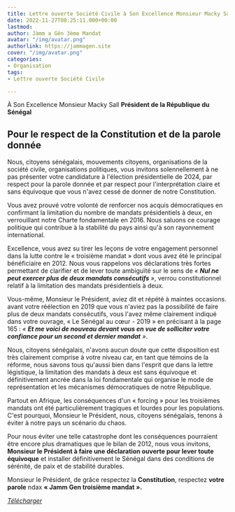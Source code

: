 ```yaml
---
title: Lettre ouverte Société Civile à Son Excellence Monsieur Macky Sall
date: 2022-11-27T08:25:11.000+00:00
lastmod: 
author: Jàmm a Gën 3ème Mandat
avatar: "/img/avatar.png"
authorlink: https://jammagen.site
cover: "/img/avatar.png"
categories:
- Organisation
tags:
- Lettre ouverte Société Civile

---
```

À Son Excellence Monsieur Macky Sall
**Président de la République du Sénégal**

## Pour le respect de la Constitution et de la parole donnée

Nous, citoyens sénégalais, mouvements citoyens, organisations de la société civile, organisations politiques, vous invitons solennellement à ne pas présenter votre candidature à l'élection présidentielle de 2024, par respect pour la parole donnée et par respect pour l'interprétation claire et sans équivoque que vous n'avez cessé de donner de notre Constitution.

Vous avez prouvé votre volonté de renforcer nos acquis démocratiques en confirmant la limitation du nombre de mandats présidentiels à deux, en verrouillant notre Charte fondamentale en 2016. Nous saluons ce courage politique qui contribue à la stabilité du pays ainsi qu'à son rayonnement international.

Excellence, vous avez su tirer les leçons de votre engagement personnel dans la lutte contre le « troisième mandat » dont vous avez été le principal bénéficiaire en 2012. Nous vous rappelons vos déclarations très fortes permettant de clarifier et de lever toute ambiguïté sur le sens de _« **Nul ne peut exercer plus de deux mandats consécutifs** »_, verrou constitutionnel relatif à la limitation des mandats présidentiels à deux.

Vous-même, Monsieur le Président, aviez dit et répété à maintes occasions. avant votre réélection en 2019 que vous n'aviez pas la possibilité de faire plus de deux mandats consécutifs, vous l'avez même clairement indiqué dans votre ouvrage, « Le Sénégal au cœur - 2019 » en précisant à la page 165 : _« **Et me voici de nouveau devant vous en vue de solliciter votre confiance pour un second et dernier mandat** »_.

Nous, citoyens sénégalais, n'avons aucun doute que cette disposition est très clairement comprise à votre niveau car, en tant que témoins de la réforme, nous savons tous qu'aussi bien dans l'esprit que dans la lettre légistique, la limitation des mandats à deux est sans équivoque et définitivement ancrée dans la loi fondamentale qui organise le mode de représentation et les mécanismes démocratiques de notre République.

Partout en Afrique, les conséquences d'un « forcing » pour les troisièmes mandats ont été particulièrement tragiques et lourdes pour les populations. C'est pourquoi, Monsieur le Président, nous, citoyens sénégalais, tenons à éviter à notre pays un scénario du chaos.

Pour nous éviter une telle catastrophe dont les conséquences pourraient être encore plus dramatiques que le bilan de 2012, nous vous invitons, **Monsieur le Président à faire une déclaration ouverte pour lever toute équivoque** et installer définitivement le Sénégal dans des conditions de sérénité, de paix et de stabilité durables.

Monsieur le Président, de grâce respectez la **Constitution**, respectez **votre parole** ndax **« Jamm Gen troisième mandat ».**

[_Télécharger_](https://update.africtivistes.org/wp-content/uploads/2023/01/Lettre-ouverte-Societe-Civile-a-Son-Excellence-Monsieur-Macky-Sall.docx-2.pdf)